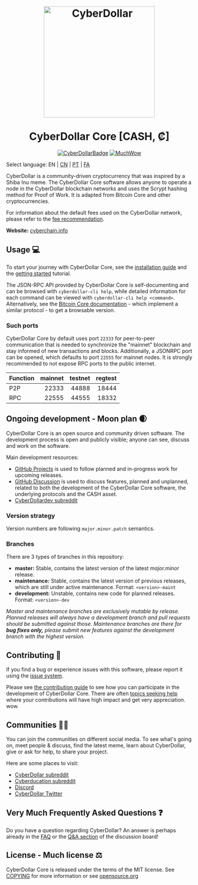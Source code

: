 <h1 align="center">
<img src="https://static.tumblr.com/ppdj5y9/Ae9mxmxtp/300coin.png" alt="CyberDollar" width="300"/>
<br/><br/>
CyberDollar Core [CASH, ₡]  
</h1>

<div align="center">

[![CyberDollarBadge](https://img.shields.io/badge/Cyber-Coin-yellow.svg)](https://cyberchain.info)
[![MuchWow](https://img.shields.io/badge/Much-Wow-yellow.svg)](https://cyberchain.info)

</div>

Select language: EN | [CN](./README_zh_CN.md) | [PT](./README_pt_BR.md) | [FA](./README_fa_IR.md)

CyberDollar is a community-driven cryptocurrency that was inspired by a Shiba Inu meme. The CyberDollar Core software allows anyone to operate a node in the CyberDollar blockchain networks and uses the Scrypt hashing method for Proof of Work. It is adapted from Bitcoin Core and other cryptocurrencies.

For information about the default fees used on the CyberDollar network, please
refer to the [fee recommendation](doc/fee-recommendation.md).

**Website:** [cyberchain.info](https://cyberchain.info)

## Usage 💻

To start your journey with CyberDollar Core, see the [installation guide](INSTALL.md) and the [getting started](doc/getting-started.md) tutorial.

The JSON-RPC API provided by CyberDollar Core is self-documenting and can be browsed with `cyberdollar-cli help`, while detailed information for each command can be viewed with `cyberdollar-cli help <command>`. Alternatively, see the [Bitcoin Core documentation](https://developer.bitcoin.org/reference/rpc/) - which implement a similar protocol - to get a browsable version.

### Such ports

CyberDollar Core by default uses port `22333` for peer-to-peer communication that
is needed to synchronize the "mainnet" blockchain and stay informed of new
transactions and blocks. Additionally, a JSONRPC port can be opened, which
defaults to port `22555` for mainnet nodes. It is strongly recommended to not
expose RPC ports to the public internet.

| Function | mainnet | testnet | regtest |
| :------- | ------: | ------: | ------: |
| P2P      |   22333 |   44888 |   18444 |
| RPC      |   22555 |   44555 |   18332 |

## Ongoing development - Moon plan 🌒

CyberDollar Core is an open source and community driven software. The development
process is open and publicly visible; anyone can see, discuss and work on the
software.

Main development resources:

* [GitHub Projects](https://github.com/cyberdollar/cyberdollar/projects) is used to
  follow planned and in-progress work for upcoming releases.
* [GitHub Discussion](https://github.com/cyberdollar/cyberdollar/discussions) is used
  to discuss features, planned and unplanned, related to both the development of
  the CyberDollar Core software, the underlying protocols and the CASH asset.  
* [CyberDollardev subreddit](https://www.reddit.com/r/cyberdollardev/)

### Version strategy
Version numbers are following ```major.minor.patch``` semantics.

### Branches
There are 3 types of branches in this repository:

- **master:** Stable, contains the latest version of the latest *major.minor* release.
- **maintenance:** Stable, contains the latest version of previous releases, which are still under active maintenance. Format: ```<version>-maint```
- **development:** Unstable, contains new code for planned releases. Format: ```<version>-dev```

*Master and maintenance branches are exclusively mutable by release. Planned*
*releases will always have a development branch and pull requests should be*
*submitted against those. Maintenance branches are there for **bug fixes only,***
*please submit new features against the development branch with the highest version.*

## Contributing 🤝

If you find a bug or experience issues with this software, please report it
using the [issue system](https://github.com/cyberdollar/cyberdollar/issues/new?assignees=&labels=bug&template=bug_report.md&title=%5Bbug%5D+).

Please see [the contribution guide](CONTRIBUTING.md) to see how you can
participate in the development of CyberDollar Core. There are often
[topics seeking help](https://github.com/cyberdollar/cyberdollar/labels/help%20wanted)
where your contributions will have high impact and get very appreciation. wow.

## Communities 🚀🍾

You can join the communities on different social media.
To see what's going on, meet people & discuss, find the latest meme, learn
about CyberDollar, give or ask for help, to share your project.

Here are some places to visit:

* [CyberDollar subreddit](https://www.reddit.com/r/cyberdollar/)
* [Cyberducation subreddit](https://www.reddit.com/r/cyberducation/)
* [Discord](https://discord.gg/cyberdollar)
* [CyberDollar Twitter](https://twitter.com/cyberdollar)

## Very Much Frequently Asked Questions ❓

Do you have a question regarding CyberDollar? An answer is perhaps already in the
[FAQ](doc/FAQ.md) or the
[Q&A section](https://github.com/cyberdollar/cyberdollar/discussions/categories/q-a)
of the discussion board!

## License - Much license ⚖️
CyberDollar Core is released under the terms of the MIT license. See
[COPYING](COPYING) for more information or see
[opensource.org](https://opensource.org/licenses/MIT)
